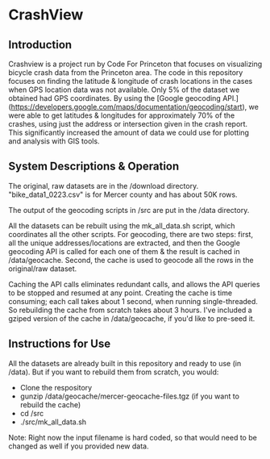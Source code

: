 
# CrashView

## Introduction
Crashview is a project run by Code For Princeton that focuses on visualizing bicycle crash data from the Princeton area.  The code in this repository focuses on finding the latitude & longitude of crash locations in the cases when GPS location data was not available. Only 5% of the dataset we obtained had GPS coordinates. By using the 
[Google geocoding API.] (https://developers.google.com/maps/documentation/geocoding/start), we were able to get latitudes & longitudes for approximately 70% of the crashes, using just the address or intersection given in the crash report. 
This significantly increased the amount of data we could use for plotting and analysis with GIS tools.

## System Descriptions & Operation

The original, raw datasets are in the /download directory.  "bike_data1_0223.csv" is for Mercer county and has about 50K rows.

The output of the geocoding scripts in /src  are put in the /data directory.  

All the datasets can be rebuilt using the mk_all_data.sh script, which coordinates all the other scripts.  For geocoding, there are two steps: first, all the unique addresses/locations are extracted, and then the Google geocoding API is called for each one of them & the result is cached in /data/geocache.  Second, the cache is used to geocode all the rows in the original/raw dataset.  

Caching the API calls eliminates redundant calls, and allows the API queries to be stopped and resumed at any point.  Creating the cache is time consuming; each call takes about 1 second, when running single-threaded. So rebuilding the cache from scratch takes about 3 hours. I've included a gziped version of the cache in /data/geocache, if you'd like to pre-seed it. 

## Instructions for Use

All the datasets are already built in this repository and ready to use (in /data). But if you want to rebuild them from scratch, you would:
* Clone the respository
* gunzip /data/geocache/mercer-geocache-files.tgz (if you want to rebuild the cache)
* cd /src
* ./src/mk_all_data.sh

Note: Right now the input filename is hard coded, so that would need to be changed as well if you provided new data.

